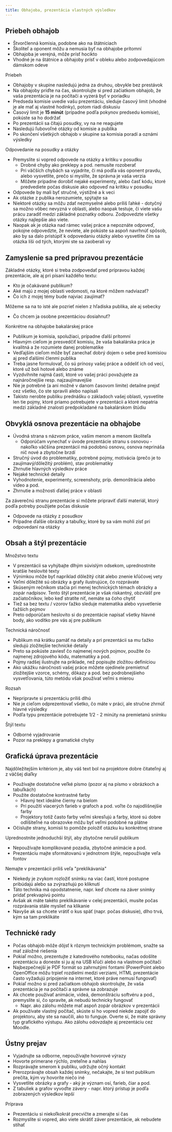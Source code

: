 ```yaml
---
title: Obhajoba, prezentácia vlastných výsledkov
---
```


## Priebeh obhajob

  - Štvorčlenná komisia, podobne ako na štátniciach
  - Školiteľ a oponent môžu a nemusia byť na obhajobe prítomní
  - Obhajoba je verejná, môže prísť hocikto
  - Vhodné je na štátnice a obhajoby prísť v obleku alebo zodpovedajúcom
    dámskom odeve
<!--  - Presný harmonogram obhajob nie je vždy vopred známy. Preto ak váš
    školiteľ chce prísť na obhajobu, môžete sa vopred dohodnúť, že mu
    pošlete správu o očakávanom čase vašej prezentácie, keď sa bude
    blížiť jej začiatok -->

Priebeh

  - Obhajoby v skupine nasledujú jedna za druhou, obvykle bez prestávok
  - Na obhajoby príďte na čas, skontrolujte si pred začiatkom obhajob,
    že vaša prezentácia je na počítači a vyzerá byť v poriadku
  - Predseda komisie uvedie vašu prezentáciu, sleduje časový limit
    (vhodné je ale mať aj vlastné hodinky), potom riadi diskusiu
  - Časový limit je **15 minút** (prípadne podľa pokynov predsedu
    komisie), pokúste sa ho dodržať
  - Po prezentácii sa čítajú posudky, vy na ne reagujete
  - Nasledujú ľubovoľné otázky od komisie a publika
  - Po skončení všetkých obhajob v skupine sa komisia poradí a oznámi
    výsledky

Odpovedanie na posudky a otázky

  - Premyslite si vopred odpovede na otázky a kritiku v posudku
      - Drobné chyby ako preklepy a pod. nemusíte rozoberať
      - Pri väčších chybách sa vyjadrite, či má podľa vás oponent
        pravdu, alebo vysvetlite, prečo si myslíte, že správna je vaša
        verzia
      - Môžete prípadne dorobiť nejaké experimenty, alebo časť kódu,
        ktoré predvediete počas diskusie ako odpoveď na kritiku v
        posudku
  - Odpovede by mali byť stručné, výstižné a k veci
  - Ak otázke z publika nerozumiete, spýtajte sa
  - Niektoré otázky sa môžu zdať nezmyselné alebo príliš ľahké - dotyčný
    sa možno vôbec nevyzná v oblasti, alebo naopak testuje, či viete
    vašu prácu zaradiť medzi základné poznatky odboru. Zodpovedzte
    všetky otázky najlepšie ako viete.
  - Naopak ak je otázka nad rámec vašej práce a nepoznáte odpoveď,
    pokojne odpovedzte, že neviete, ale pokúste sa aspoň navrhnúť
    spôsob, ako by sa dalo pristúpiť k odpovedaniu otázky alebo
    vysvetlite čím sa otázka líši od tých, ktorými ste sa zaoberali vy

## Zamyslenie sa pred prípravou prezentácie

Základné otázky, ktoré si treba zodpovedať pred prípravou každej
prezentácie, ale aj pri písaní každého textu:

  - Kto je očakávané publikum?
  - Aké majú z mojej oblasti vedomosti, na ktoré môžem nadviazať?
  - Čo ich z mojej témy bude najviac zaujímať?

Môžeme sa na to isté ale pozrieť nielen z hľadiska publika, ale aj
sebecky

  - Čo chcem ja osobne prezentáciou dosiahnuť?

Konkrétne na obhajobe bakalárskej práce

  - Publikum je komisia, spolužiaci, prípadne ďalší prítomní
  - Hlavným cieľom je presvedčiť komisiu, že vaša bakalárska práca je
    kvalitná a že rozumiete danej problematike
  - Vedľajším cieľom môže byť zanechať dobrý dojem o sebe pred komisiou
    aj pred ďalšími členmi publika
  - Treba jasne formulovať, čo sú prínosy vašej práce a oddeliť ich od
    vecí, ktoré už boli hotové alebo známe
  - Vyzdvihnite najmä časti, ktoré vo vašej práci považujete za
    najnáročnejšie resp. najzaujímavejšie
  - Nie je potrebné (a ani možné v danom časovom limite) detailne prejsť
    cez všetko, čo ste spravili alebo napísali
  - Takisto nerobte publiku prednášku o základoch vašej oblasti,
    vysvetlite len tie pojmy, ktoré priamo potrebujete v prezentácii a
    ktoré nepatria medzi základné znalosti predpokladané na bakalárskom
    štúdiu

## Obvyklá osnova prezentácie na obhajobe

  - Úvodná strana s názvom práce, vašim menom a menom školiteľa
      - Odporúčam vynechať v úvode prezentácie stranu s osnovou -
        nakoľko väčšina prezentácií má podobnú osnovu, osnova neprináša
        nič nové a zbytočne brzdí
  - Stručný úvod do problematiky, potrebné pojmy, motivácia (prečo je to
    zaujímavý/dôležitý problém), stav problematiky
  - Zhrnutie hlavných výsledkov práce
  - Nejaké technické detaily
  - Vyhodnotenie, experimenty, screenshoty, príp. demonštrácia alebo
    video a pod.
  - Zhrnutie a možnosti ďalšej práce v oblasti

Za záverečnú stranu prezentácie si môžete pripraviť ďalší materiál,
ktorý podľa potreby použijete počas diskusie

  - Odpovede na otázky z posudkov
  - Prípadne ďalšie obrázky a tabuľky, ktoré by sa vám mohli zísť pri
    odpovedaní na otázky

## Obsah a štýl prezentácie

Množstvo textu

  - V prezentácii sa vyhýbajte dlhým súvislým odsekom, uprednostnite
    kratšie heslovité texty
  - Výnimkou môže byť napríklad dôležitý citát alebo znenie kľúčovej
    vety
  - Veľmi dôležité sú obrázky a grafy ilustrujúce, čo rozprávate
  - Skúseným rečníkom stačia pri menej technických témach obrázky a zopár nadpisov. Tento štýl
    prezentácie je však riskantný, obzvlášť pre začiatočníkov, lebo keď
    stratíte niť, nemáte sa čoho chytiť
  - Tiež sa bez textu / vzorov ťažko sleduje matematika alebo vysvetlenie ťažších pojmov
  - Preto odporúčam heslovito si do prezentácie napísať všetky hlavné
    body, ako vodítko pre vás aj pre publikum

Technická náročnosť

  - Publikum má krátku pamäť na detaily a pri prezentácii sa mu ťažko
    sledujú zložitejšie technické detaily
  - Preto sa pokúste zaviesť čo najmenej nových pojmov, použite čo
    najmenej zdrojového kódu, matematiky a pod.
  - Pojmy radšej ilustrujte na príklade, než popisujte zložitou
    definíciou
  - Ako ukážku náročnosti vašej práce môžete ojedinele premietnuť
    zložitejšie vzorce, schémy, dôkazy a pod. bez podrobnejšieho
    vysvetľovania, túto metódu však používať veľmi s mierou

Rozsah

  - Nepripravte si prezentáciu príliš dlhú
  - Nie je cieľom odprezentovať všetko, čo máte v práci, ale stručne
    zhrnúť hlavné výsledky
  - Podľa typu prezentácie potrebujete 1/2 - 2 minúty na premietanú
    snímku

Štýl textu

  - Odborné vyjadrovanie
  - Pozor na preklepy a gramatické chyby

## Grafická úprava prezentácie

Najdôležitejším kritériom je, aby váš text bol na projektore dobre
čitateľný aj z väčšej diaľky

  - Používajte dostatočne veľké písmo (pozor aj na písmo v obrázkoch a
    tabuľkách)
  - Použite dostatočne kontrastné farby
      - Hlavný text ideálne čierny na bielom
      - Pri použití viacerých farieb v grafoch a pod. voľte čo
        najodlišnejšie farby
      - Projektory totiž často farby veľmi skresľujú a farby, ktoré sú
        dobre odlíšiteľné na obrazovke môžu byť veľmi podobné na plátne
  - Očíslujte strany, komisii to pomôže položiť otázku ku konkrétnej strane

Uprednostnite jednoduchší štýl, aby zbytočne nerušil publikum

  - Nepoužívajte komplikované pozadia, zbytočné animácie a pod.
  - Prezentáciu majte sformátovanú v jednotnom štýle, nepoužívajte veľa
    fontov

Nemajte v prezentácii príliš veľa "preklikávania"

  - Niekedy je zvykom rozložiť snímku na viac častí, ktoré postupne
    pribúdajú alebo sa zvýrazňujú po kliknutí
  - Táto technika má opodstatnenie, napr. keď chcete na záver snímky
    pridať prekvapivú pointu
  - Avšak ak máte takéto preklikávanie v celej prezentácii, musíte počas
    rozprávania stále myslieť na klikanie
  - Navyše ak sa chcete vrátiť o kus späť (napr. počas diskusie), dlho
    trvá, kým sa tam preklikáte

## Technické rady

  - Počas obhajob môže dôjsť k rôznym technickým problémom, snažte sa
    mať záložné riešenia
  - Pokiaľ možno, prezentujte z katedrového notebooku, načas odošlite
    prezentáciu a doneste si ju aj na USB kľúči alebo na vlastnom
    počítači
  - Najbezpečnejší je PDF formát so zahrnutými fontami (PowerPoint alebo
    OpenOffice môžu trpieť rozdielmi medzi verziami, HTML prezentácie
    často vyžadujú pripojenie na internet, ktoré práve nemusí fungovať)
  - Pokiaľ možno si pred začiatkom obhajob skontrolujte, že vaša
    prezentácia je na počítači a správne sa zobrazuje
  - Ak chcete používať animácie, videá, demonštráciu softvéru a pod.,
    premyslite si, čo spravíte, ak nebudú technicky fungovať
      - Napr. ako zálohu môžete mať aspoň zopár obrázkov v prezentácii
  - Ak používate vlastný počítač, skúste si ho vopred niekde zapojiť do
    projektoru, aby ste sa naučili, ako to funguje. Overte si, že máte
    správny typ grafického výstupu. Ako zálohu odovzdajte aj prezentáciu
    cez Moodle.

## Ústny prejav

  - Vyjadrujte sa odborne, nepoužívajte hovorové výrazy
  - Hovorte primerane rýchlo, zreteľne a nahlas
  - Rozprávajte smerom k publiku, udržujte očný kontakt
  - Prerozprávajte obsah každej snímky, nečakajte, že si text publikum
    prečíta, kým vy hovoríte niečo iné
  - Vysvetlite obrázky a grafy - aký je význam osí, farieb, čiar a pod.
  - Z tabuliek a grafov vyvoďte závery - napr. ktorý prístup je podľa
    zobrazených výsledkov lepší

Príprava

  - Prezentáciu si niekoľkokrát precvičte a zmerajte si čas
  - Rozmyslite si vopred, ako viete skrátiť záver prezentácie, ak
    nebudete stíhať

